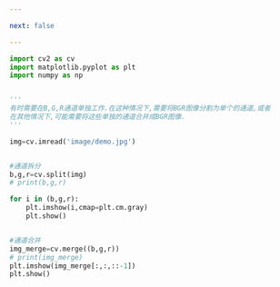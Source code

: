 ```yaml
---

next: false

---
```




<BlogInfo id="1045" title="7.图像通道的拆分与合并" author="白日梦想猿" pv=0 read_times=0 pre_cost_time="0分19秒" category="图像处理" tag_list="['图像处理']" create_time="2021.08.09 11:16:51" update_time="2021.08.09 11:22:19" />

```python
import cv2 as cv
import matplotlib.pyplot as plt
import numpy as np


'''
有时需要在B,G,R通道单独工作.在这种情况下,需要将BGR图像分割为单个的通道,或者
在其他情况下,可能需要将这些单独的通道合并成BGR图像.
'''

img=cv.imread('image/demo.jpg')


#通道拆分
b,g,r=cv.split(img)
# print(b,g,r)

for i in (b,g,r):
    plt.imshow(i,cmap=plt.cm.gray)
    plt.show()


#通道合并
img_merge=cv.merge((b,g,r))
# print(img_merge)
plt.imshow(img_merge[:,:,::-1])
plt.show()
```



<ActionBox />

